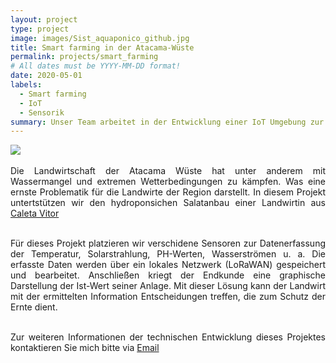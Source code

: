 ```yaml
---
layout: project
type: project
image: images/Sist_aquaponico_github.jpg
title: Smart farming in der Atacama-Wüste
permalink: projects/smart_farming
# All dates must be YYYY-MM-DD format!
date: 2020-05-01
labels:
  - Smart farming
  - IoT
  - Sensorik
summary: Unser Team arbeitet in der Entwicklung einer IoT Umgebung zur Messdatenerfassung eines hydroponischen Salatanbaus in der Atacama-Wüste in Chile.
---
```


<div class="ui small rounded images">
  <img class="ui image" src="../images/Sist_aquaponico_github.jpg"> 
</div>


<div style="text-align: justify"> 
<br>
Die Landwirtschaft der Atacama Wüste hat unter anderem mit Wassermangel und extremen Wetterbedingungen zu kämpfen. Was eine ernste Problematik für die Landwirte der Region darstellt. In diesem Projekt untertstützen wir den hydroponsichen Salatanbau einer Landwirtin aus <a href="https://en.wikipedia.org/wiki/Caleta_V%C3%ADtor">Caleta Vitor</a><br><br>
  
Für dieses Projekt platzieren wir verschidene Sensoren zur Datenerfassung der Temperatur, Solarstrahlung, PH-Werten, Wasserströmen u. a. Die erfasste Daten werden über ein lokales Netzwerk (LoRaWAN) gespeichert und bearbeitet. Anschließen kriegt der Endkunde eine graphische Darstellung der Ist-Wert seiner Anlage. Mit dieser Lösung kann der Landwirt mit der ermittelten Information Entscheidungen treffen, die zum Schutz der Ernte dient.<br><br>

Zur weiteren Informationen der technischen Entwicklung dieses Projektes kontaktieren Sie mich bitte via <a href="mailto:franco.perez.montt@gmail.com">Email</a>  
 </div> 




